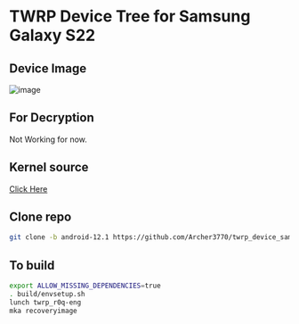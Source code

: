 # TWRP Device Tree for Samsung Galaxy S22

## Device Image
![image](https://github.com/user-attachments/assets/8fa8d937-efef-4de2-b8e8-5ba39b879256)

## For Decryption
Not Working for now.

## Kernel source
[Click Here](https://github.com/edward0181/android_kernel_samsung_sm8450)

## Clone repo
```bash 
git clone -b android-12.1 https://github.com/Archer3770/twrp_device_samsung_r0q device/samsung/r0q
```

## To build 
```bash
export ALLOW_MISSING_DEPENDENCIES=true
. build/envsetup.sh
lunch twrp_r0q-eng
mka recoveryimage
```
